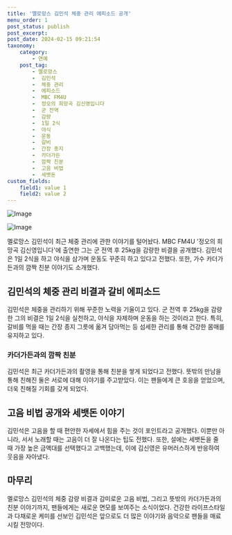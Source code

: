 ```yaml
---
title: '멜로망스 김민석 체중 관리 에피소드 공개'
menu_order: 1
post_status: publish
post_excerpt: 
post_date: 2024-02-15 09:21:54
taxonomy:
    category:
        - 연예
    post_tag:
        - 멜로망스
        -  김민석
        -  체중 관리
        -  에피소드
        -  MBC FM4U
        -  정오의 희망곡 김신영입니다
        -  군 전역
        -  감량
        -  1일 2식
        -  야식
        -  운동
        -  갈비
        -  간장 종지
        -  카더가든
        -  깜짝 친분
        -  고음 비법
        -  세뱃돈
custom_fields:
    field1: value 1
    field2: value 2
---
```


![Image](https://mimgnews.pstatic.net/image/311/2024/02/13/0001690975_001_20240213135601383.jpg?type=w540)

![Image](https://ssl.pstatic.net/mimgnews/image/311/2024/02/13/0001690975_002_20240213135601439.jpg?type=w540)

멜로망스 김민석이 최근 체중 관리에 관한 이야기를 털어놨다. MBC FM4U '정오의 희망곡 김신영입니다'에 출연한 그는 군 전역 후 25kg을 감량한 비결을 공개했다. 김민석은 1일 2식을 하고 야식을 삼가며 운동도 꾸준히 하고 있다고 전했다. 또한, 가수 카더가든과의 깜짝 친분 이야기도 소개했다. 
## 김민석의 체중 관리 비결과 갈비 에피소드
김민석은 체중을 관리하기 위해 꾸준한 노력을 기울이고 있다. 군 전역 후 25kg을 감량한 그의 비결은 1일 2식을 실천하고, 야식을 자제하며 운동을 하는 것이라고 한다. 특히, 갈비를 먹을 때는 간장 종지 그릇에 옮겨 담아먹는 등 섬세한 관리를 통해 건강한 몸매를 유지하고 있다.
### 카더가든과의 깜짝 친분
김민석은 최근 카더가든과의 촬영을 통해 친분을 쌓게 되었다고 전했다. 뜻밖의 만남을 통해 친해진 둘은 서로에 대해 이야기를 주고받았다. 이는 팬들에게 큰 호응을 얻었으며, 더욱 친해질 기회를 갖게 되었다.
## 고음 비법 공개와 세뱃돈 이야기
김민석은 고음을 할 때 편안한 자세에서 힘을 주는 것이 포인트라고 공개했다. 이뿐만 아니라, 서서 노래할 때는 고음이 더 잘 나온다는 팁도 전했다. 또한, 설에는 세뱃돈을 줄 때 가장 높은 금액대를 선택했다고 고백했는데, 이에 김신영은 유머러스하게 반응하여 웃음을 자아냈다.
## 마무리
멜로망스 김민석의 체중 감량 비결과 감미로운 고음 비법, 그리고 뜻밖의 카더가든과의 친분 이야기까지, 팬들에게는 새로운 면모를 보여주는 소식이었다. 건강한 라이프스타일과 다채로운 케미를 선보인 김민석은 앞으로도 더 많은 이야기와 음악으로 팬들을 매료시킬 전망이다.
